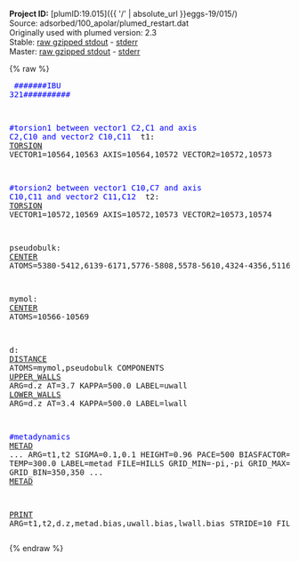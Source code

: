 **Project ID:** [plumID:19.015]({{ '/' | absolute_url }}eggs-19/015/)  
Source: adsorbed/100_apolar/plumed_restart.dat  
Originally used with plumed version: 2.3  
Stable: [raw gzipped stdout](plumed_restart.dat.plumed.stdout.txt.gz) - [stderr](plumed_restart.dat.plumed.stderr)  
Master: [raw gzipped stdout](plumed_restart.dat.plumed_master.stdout.txt.gz) - [stderr](plumed_restart.dat.plumed_master.stderr)  

{% raw %}<pre>
<span style="color:blue">#######IBU 321##########</span>

<span style="color:blue">#torsion1 between vector1 C2,C1 and axis C2,C10 and vector2 C10,C11 </span>
t1: <a href="https://plumed.github.io/doc-master/user-doc/html/_t_o_r_s_i_o_n.html">TORSION</a> VECTOR1=10564,10563 AXIS=10564,10572 VECTOR2=10572,10573

<span style="color:blue">#torsion2 between vector1 C10,C7 and axis C10,C11 and vector2 C11,C12 </span>
t2: <a href="https://plumed.github.io/doc-master/user-doc/html/_t_o_r_s_i_o_n.html">TORSION</a> VECTOR1=10572,10569 AXIS=10572,10573 VECTOR2=10573,10574

pseudobulk: <a href="https://plumed.github.io/doc-master/user-doc/html/_c_e_n_t_e_r.html">CENTER</a> ATOMS=5380-5412,6139-6171,5776-5808,5578-5610,4324-4356,5116-5148,4852-4884,4588-4620,5314-5346,6106-6138,5710-5742,5512-5544,4258-4290,5050-5082,4786-4818,4522-4554,5875-5907,6073-6105,6007-6039,5941-5973,4456-4488,5248-5280,4984-5016,4720-4752,5446-5478,6172-6204,5842-5874,5644-5676,4390-4422,5182-5214,4918-4950,4654-4686,6238-6270,5743-5775,5545-5577,5347-5379,4555-4587,4291-4323,5083-5115,4819-4851,6205-6237,5677-5709,5479-5511,5281-5312,4489-4521,4225-4257,5017-5049,4753-4785,6304-6336,6040-6072,5974-6006,5908-5940,4687-4719,4423-4455,5215-5247,4951-4983,6271-6303,5809-5841,5611-5643,5413-5445,4621-4653,4357-4389,5149-5181,4885-4917

mymol: <a href="https://plumed.github.io/doc-master/user-doc/html/_c_e_n_t_e_r.html">CENTER</a> ATOMS=10566-10569

d: <a href="https://plumed.github.io/doc-master/user-doc/html/_d_i_s_t_a_n_c_e.html">DISTANCE</a> ATOMS=mymol,pseudobulk COMPONENTS
<a href="https://plumed.github.io/doc-master/user-doc/html/_u_p_p_e_r__w_a_l_l_s.html">UPPER_WALLS</a> ARG=d.z AT=3.7 KAPPA=500.0 LABEL=uwall
<a href="https://plumed.github.io/doc-master/user-doc/html/_l_o_w_e_r__w_a_l_l_s.html">LOWER_WALLS</a> ARG=d.z AT=3.4 KAPPA=500.0 LABEL=lwall

<span style="color:blue">#metadynamics</span>
<a href="https://plumed.github.io/doc-master/user-doc/html/_m_e_t_a_d.html">METAD</a> ...
ARG=t1,t2
SIGMA=0.1,0.1
HEIGHT=0.96
PACE=500
BIASFACTOR=10.0
TEMP=300.0
LABEL=metad
FILE=HILLS
GRID_MIN=-pi,-pi
GRID_MAX=pi,pi
GRID_BIN=350,350
... <a href="https://plumed.github.io/doc-master/user-doc/html/_m_e_t_a_d.html">METAD</a>

<a href="https://plumed.github.io/doc-master/user-doc/html/_p_r_i_n_t.html">PRINT</a> ARG=t1,t2,d.z,metad.bias,uwall.bias,lwall.bias STRIDE=10 FILE=COLVAR
</pre>{% endraw %}

